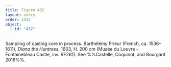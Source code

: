 ```yaml
---
title: Figure 432
layout: entry
order: 1432
object:
  - id: "432"
---
```


Sampling of casting core in process. Barthélémy Prieur (French, ca. 1536–1611), *Diana the Huntress*, 1603, H. 200 cm (Musée du Louvre - Fontainebleau Castle, inv. RF261). See %%Castelle, Coquinot, and Bourgarit 2016%%.
